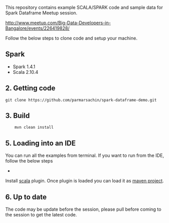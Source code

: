 
This repository contains example SCALA/SPARK code and sample data for Spark Dataframe Meetup session.

http://www.meetup.com/Big-Data-Developers-in-Bangalore/events/226419828/

Follow the below steps to clone code and setup your machine.

## Spark

* Spark 1.4.1
* Scala 2.10.4

## 2. Getting code

	git clone https://github.com/parmarsachin/spark-dataframe-demo.git

## 3. Build

        mvn clean install

## 5. Loading into an IDE

You can run all the examples from terminal. If you want to run from the IDE, follow the below steps

* 

 Install [scala](https://plugins.jetbrains.com/plugin/?id=1347) plugin. Once plugin is loaded you can load it as [maven
 project](https://www.jetbrains.com/idea/help/importing-project-from-maven-model.html).

## 6. Up to date

The code may be update before the session, please pull before coming to the session to get the latest code.

